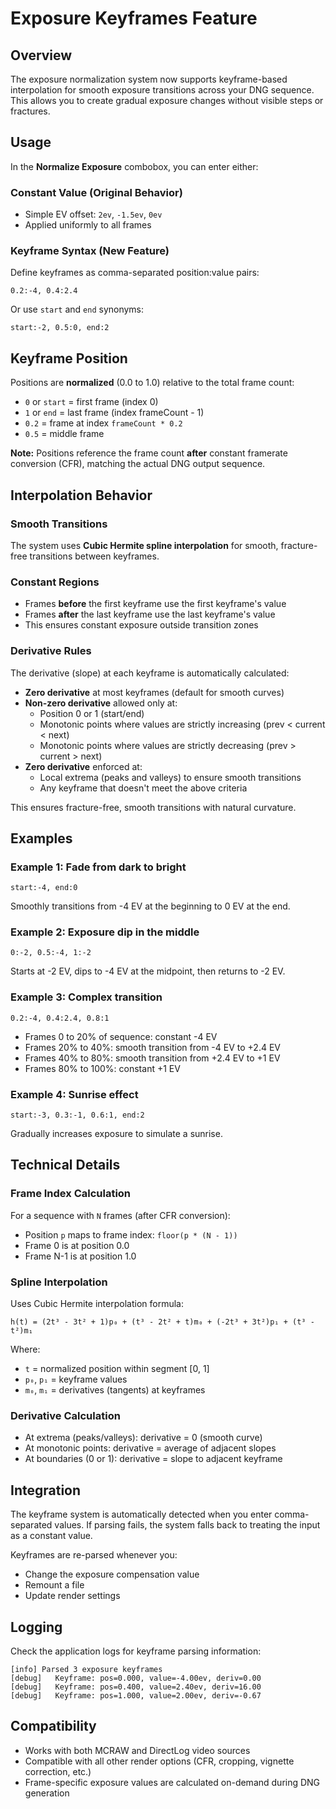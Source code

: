 # Exposure Keyframes Feature

## Overview

The exposure normalization system now supports keyframe-based interpolation for smooth exposure transitions across your DNG sequence. This allows you to create gradual exposure changes without visible steps or fractures.

## Usage

In the **Normalize Exposure** combobox, you can enter either:

### Constant Value (Original Behavior)
- Simple EV offset: `2ev`, `-1.5ev`, `0ev`
- Applied uniformly to all frames

### Keyframe Syntax (New Feature)
Define keyframes as comma-separated position:value pairs:

```
0.2:-4, 0.4:2.4
```

Or use `start` and `end` synonyms:

```
start:-2, 0.5:0, end:2
```

## Keyframe Position

Positions are **normalized** (0.0 to 1.0) relative to the total frame count:
- `0` or `start` = first frame (index 0)
- `1` or `end` = last frame (index frameCount - 1)
- `0.2` = frame at index `frameCount * 0.2`
- `0.5` = middle frame

**Note:** Positions reference the frame count **after** constant framerate conversion (CFR), matching the actual DNG output sequence.

## Interpolation Behavior

### Smooth Transitions
The system uses **Cubic Hermite spline interpolation** for smooth, fracture-free transitions between keyframes.

### Constant Regions
- Frames **before** the first keyframe use the first keyframe's value
- Frames **after** the last keyframe use the last keyframe's value
- This ensures constant exposure outside transition zones

### Derivative Rules
The derivative (slope) at each keyframe is automatically calculated:
- **Zero derivative** at most keyframes (default for smooth curves)
- **Non-zero derivative** allowed only at:
  - Position 0 or 1 (start/end)
  - Monotonic points where values are strictly increasing (prev < current < next)
  - Monotonic points where values are strictly decreasing (prev > current > next)
- **Zero derivative** enforced at:
  - Local extrema (peaks and valleys) to ensure smooth transitions
  - Any keyframe that doesn't meet the above criteria

This ensures fracture-free, smooth transitions with natural curvature.

## Examples

### Example 1: Fade from dark to bright
```
start:-4, end:0
```
Smoothly transitions from -4 EV at the beginning to 0 EV at the end.

### Example 2: Exposure dip in the middle
```
0:-2, 0.5:-4, 1:-2
```
Starts at -2 EV, dips to -4 EV at the midpoint, then returns to -2 EV.

### Example 3: Complex transition
```
0.2:-4, 0.4:2.4, 0.8:1
```
- Frames 0 to 20% of sequence: constant -4 EV
- Frames 20% to 40%: smooth transition from -4 EV to +2.4 EV
- Frames 40% to 80%: smooth transition from +2.4 EV to +1 EV
- Frames 80% to 100%: constant +1 EV

### Example 4: Sunrise effect
```
start:-3, 0.3:-1, 0.6:1, end:2
```
Gradually increases exposure to simulate a sunrise.

## Technical Details

### Frame Index Calculation
For a sequence with `N` frames (after CFR conversion):
- Position `p` maps to frame index: `floor(p * (N - 1))`
- Frame 0 is at position 0.0
- Frame N-1 is at position 1.0

### Spline Interpolation
Uses Cubic Hermite interpolation formula:
```
h(t) = (2t³ - 3t² + 1)p₀ + (t³ - 2t² + t)m₀ + (-2t³ + 3t²)p₁ + (t³ - t²)m₁
```

Where:
- `t` = normalized position within segment [0, 1]
- `p₀`, `p₁` = keyframe values
- `m₀`, `m₁` = derivatives (tangents) at keyframes

### Derivative Calculation
- At extrema (peaks/valleys): derivative = 0 (smooth curve)
- At monotonic points: derivative = average of adjacent slopes
- At boundaries (0 or 1): derivative = slope to adjacent keyframe

## Integration

The keyframe system is automatically detected when you enter comma-separated values. If parsing fails, the system falls back to treating the input as a constant value.

Keyframes are re-parsed whenever you:
- Change the exposure compensation value
- Remount a file
- Update render settings

## Logging

Check the application logs for keyframe parsing information:
```
[info] Parsed 3 exposure keyframes
[debug]   Keyframe: pos=0.000, value=-4.00ev, deriv=0.00
[debug]   Keyframe: pos=0.400, value=2.40ev, deriv=16.00
[debug]   Keyframe: pos=1.000, value=2.00ev, deriv=-0.67
```

## Compatibility

- Works with both MCRAW and DirectLog video sources
- Compatible with all other render options (CFR, cropping, vignette correction, etc.)
- Frame-specific exposure values are calculated on-demand during DNG generation
